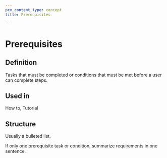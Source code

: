 ```yaml
---
pcx_content_type: concept
title: Prerequisites

---
```


# Prerequisites

## Definition

Tasks that must be completed or conditions that must be met before a user can complete steps.</th>

## Used in

How to, Tutorial

## Structure

Usually a bulleted list.

If only one prerequisite task or condition, summarize requirements in one sentence.
